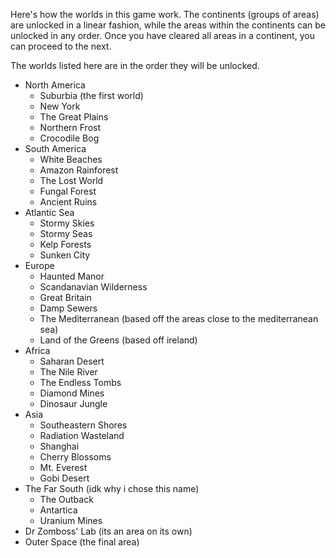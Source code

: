 Here's how the worlds in this game work. The continents (groups of areas) are unlocked in a linear fashion, while the areas within the continents can be unlocked in any order. Once you have cleared all areas in a continent, you can proceed to the next.

The worlds listed here are in the order they will be unlocked.

* North America
  * Suburbia (the first world)
  * New York
  * The Great Plains
  * Northern Frost
  * Crocodile Bog
* South America
  * White Beaches
  * Amazon Rainforest
  * The Lost World
  * Fungal Forest
  * Ancient Ruins
* Atlantic Sea
  * Stormy Skies
  * Stormy Seas
  * Kelp Forests
  * Sunken City
* Europe
  * Haunted Manor
  * Scandanavian Wilderness
  * Great Britain
  * Damp Sewers
  * The Mediterranean (based off the areas close to the mediterranean sea)
  * Land of the Greens (based off ireland)
* Africa
  * Saharan Desert
  * The Nile River
  * The Endless Tombs
  * Diamond Mines
  * Dinosaur Jungle
* Asia
  * Southeastern Shores
  * Radiation Wasteland
  * Shanghai
  * Cherry Blossoms
  * Mt. Everest
  * Gobi Desert
* The Far South (idk why i chose this name)
  * The Outback
  * Antartica
  * Uranium Mines
 * Dr Zomboss' Lab (its an area on its own)
 * Outer Space (the final area)
